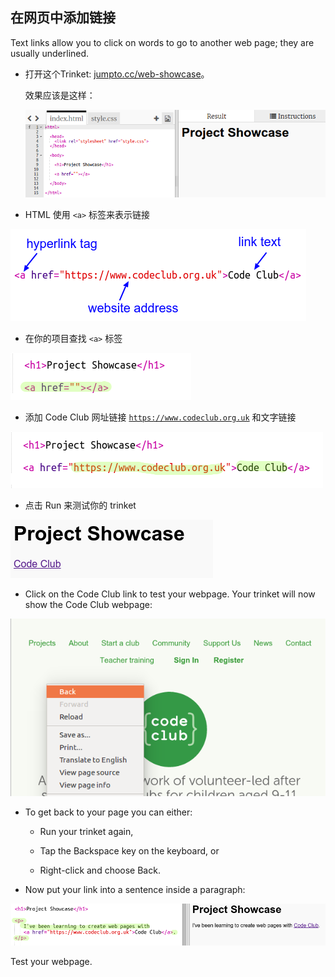 ## 在网页中添加链接

Text links allow you to click on words to go to another web page; they are usually underlined.

+ 打开这个Trinket: [jumpto.cc/web-showcase](http://jumpto.cc/web-showcase)。
    
    效果应该是这样：
    
    ![截屏](images/showcase-starter.png)

+ HTML 使用 `<a>` 标签来表示链接

![截图](images/showcase-link.png)

+ 在你的项目查找 `<a>` 标签 

![screenshot](images/showcase-a-template.png)

+ 添加 Code Club 网址链接 [`https://www.codeclub.org.uk`](https://www.codeclub.org.uk) 和文字链接

![截屏](images/showcase-code-club.png)

+ 点击 Run 来测试你的 trinket

![截图](images/showcase-cc-output.png)

+ Click on the Code Club link to test your webpage. Your trinket will now show the Code Club webpage: 

![截屏](images/showcase-cc-website.png)

+ To get back to your page you can either:
    
    + Run your trinket again,
    
    + Tap the Backspace key on the keyboard, or
    
    + Right-click and choose Back.

+ Now put your link into a sentence inside a paragraph:

![截屏](images/showcase-paragraph.png)

Test your webpage.